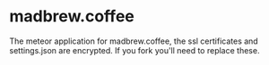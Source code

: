 # madbrew.coffee

The meteor application for madbrew.coffee, the ssl certificates and settings.json are encrypted. If you fork you'll need to replace these.
